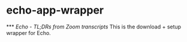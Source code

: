 # echo-app-wrapper
*** *Echo - TL;DRs from Zoom transcripts*
This is the download + setup wrapper for Echo. 
